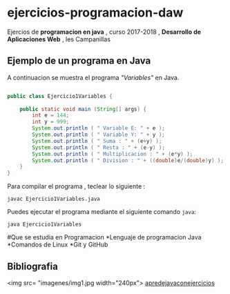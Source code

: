 # ejercicios-programacion-daw
Ejercios de **programacion en java** , curso 2017-2018 , **Desarrollo de Aplicaciones Web** , Ies Campanillas

## Ejemplo de un programa en Java

A continuacion se muestra el programa *"Variables"* en Java.
```java

public class Ejercicio1Variables {
	
	public static void main (String[] args) {
		int e = 144;
		int y = 999;
		System.out.println ( " Variable E: " + e );
		System.out.println ( " Variable Y: " + y );
		System.out.println ( " Suma : " + (e+y) );
		System.out.println ( " Resta : " + (e-y) );
		System.out.println ( " Multiplicacion : " + (e*y) );
		System.out.println ( " Division : " + ((double)e/(double)y) );
	}
}

```

Para compilar el programa , teclear lo siguiente :

```console
javac Ejercicio1Variables.java
```

Puedes ejecutar el programa mediante el siguiente comando `java`:

```
java Ejercicio1Variables
```

#Que se estudia en Programacion
*Lenguaje de programacion Java
*Comandos de Linux
*Git y GitHub
## Bibliografia
<img src= "imagenes/img1.jpg width="240px">
[apredejavaconejercicios](https://leanpub.com/aprendejava/c/MfglSnBRO4AM)

